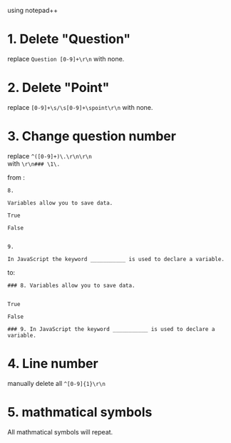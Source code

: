 using notepad++

# 1. Delete "Question"

replace ```Question [0-9]+\r\n``` with none.

# 2. Delete "Point"
replace ```[0-9]+\s/\s[0-9]+\spoint\r\n``` with none.


# 3. Change question number

replace ```^([0-9]+)\.\r\n\r\n```   
with ```\r\n### \1\. ```



from :
```
8.

Variables allow you to save data.

True

False


9.

In JavaScript the keyword ___________ is used to declare a variable.
```
to:

```
### 8. Variables allow you to save data.


True

False

### 9. In JavaScript the keyword ___________ is used to declare a variable.
```



# 4. Line number 

manually delete all ```^[0-9]{1}\r\n```

# 5. mathmatical symbols

All mathmatical symbols will repeat.
